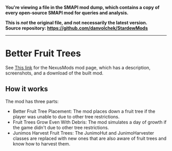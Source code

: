**You're viewing a file in the SMAPI mod dump, which contains a copy of every open-source SMAPI mod
for queries and analysis.**

**This is _not_ the original file, and not necessarily the latest version.**  
**Source repository: https://github.com/danvolchek/StardewMods**

----

# Better Fruit Trees


See [This link](http://www.nexusmods.com/stardewvalley/mods/1976) for the NexusMods mod page, which has a description, screenshots, and a download of the built mod.

## How it works

The mod has three parts:
- Better Fruit Tree Placement: The mod places down a fruit tree if the player was unable to due to other tree restrictions.
- Fruit Trees Grow Even With Debris: The mod simulates a day of growth if the game didn't due to other tree restrictions.
- Junimos Harvest Fruit Trees: The JunimoHut and JunimoHarvester classes are replaced with new ones that are also aware of fruit trees and know how to harvest them.